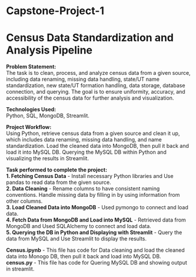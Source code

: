 # Capstone-Project-1

<h1>Census Data Standardization and Analysis Pipeline<br/></h1>

**Problem Statement:** <br/> The task is to clean, process, and analyze census data from a given source, including data renaming, missing data handling, state/UT name standardization, new state/UT formation handling, data storage, database connection, and querying. The goal is to ensure uniformity, accuracy, and accessibility of the census data for further analysis and visualization.<br/>

**Technologies Used:** <br/> Python, SQL, MongoDB, Streamlit.<br/>

**Project Workflow:** <br/>Using Python, retrieve census data from a given source and clean it up, which includes data renaming, missing data handling, and name standardization. Load the cleaned data into MongoDB, then pull it back and load it into MySQL DB. Querying the MySQL DB within Python and visualizing the results in Streamlit. 

**Task performed to complete the project:** <br/> **1. Fetching Census Data** - Install necessary Python libraries and Use pandas to read data from the given source.<br/>
**2. Data Cleaning** - Rename columns to have consistent naming conventions. Handle missing data by filling in by using information from other columns. <br/>
**3. Load Cleaned Data into MongoDB** - Used pymongo to connect and load data. <br/>
**4. Fetch Data from MongoDB and Load into MySQL** - Retrieved data from MongoDB and Used SQLAlchemy to connect and load data. <br/>
**5. Querying the DB in Python and Displaying with Streamlit** - Query the data from MySQL and Use Streamlit to display the results. <br/>

**Census.ipynb** - This file has code for Data cleaning and load the cleaned data into Monogo DB, then pull it back and load into MySQL DB. <br/>
**census.py** - This file has code for Quering MySQL DB and showing output in streamlit.
